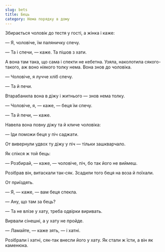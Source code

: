 ```yaml
---
slug: bets
title: Бець
category: Нема порядку в дому
---
```

Збирається чоловік до тестя у гості, а жінка і каже:

— Я, чоловіче, їм паляничку спечу.

— Та і спечи, — каже. Та пішов з хати.

А вона там така, що сама і спекти не кебетна. Узяла, наколотила сякого-такого, аж воно ніякого толку нема. Вона знов до чоловіка.

— Чоловіче, я лучче хліб спечу.

— Та й печи.

Втарабанила вона в діжу і житнього — знов нема толку.

— Чоловіче, я, — каже, — беця їм спечу.

— Та й печи, — каже.

Навела вона повну діжу та й кличе чоловіка:

— Іди поможи беця у піч саджати.

От вивернули удвох ту діжу у піч — тільки зашкварчало.

Як спікся ж той бець:

— Розбирай, — каже, — чоловіче, піч, бо так його не виймеш.

Розібрав він, витаскали так-сяк. Зсадили того беця на воза й поїхали.

От приїздять.

— Я, — каже, — вам беця спекла.

— Ану, що там за бець?

— Та не влізе у хату, треба одвірки виривать.

Вирвали сінешні, а у хату не пройде.

— Ламайте, — каже зять, — і хатні.

Розібрали і хатні, сяк-так внесли його у хату. Як стали ж їсти, а він як каменюка.
